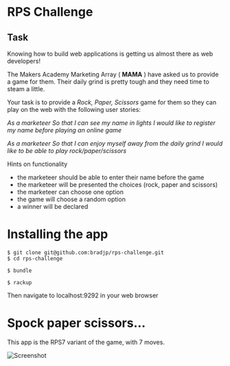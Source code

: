 # RPS Challenge

Task
----

Knowing how to build web applications is getting us almost there as web developers!

The Makers Academy Marketing Array ( **MAMA** ) have asked us to provide a game for them. Their daily grind is pretty tough and they need time to steam a little.

Your task is to provide a _Rock, Paper, Scissors_ game for them so they can play on the web with the following user stories:


*As a marketeer
So that I can see my name in lights
I would like to register my name before playing an online game*

*As a marketeer
So that I can enjoy myself away from the daily grind
I would like to be able to play rock/paper/scissors*

Hints on functionality

- the marketeer should be able to enter their name before the game
- the marketeer will be presented the choices (rock, paper and scissors)
- the marketeer can choose one option
- the game will choose a random option
- a winner will be declared


# Installing the app

```
$ git clone git@github.com:bradjp/rps-challenge.git
$ cd rps-challenge

$ bundle

$ rackup
```

Then navigate to localhost:9292 in your web browser


# Spock paper scissors...

This app is the RPS7 variant of the game, with 7 moves.

![Screenshot](http://www.umop.com/images/hands.jpg)
